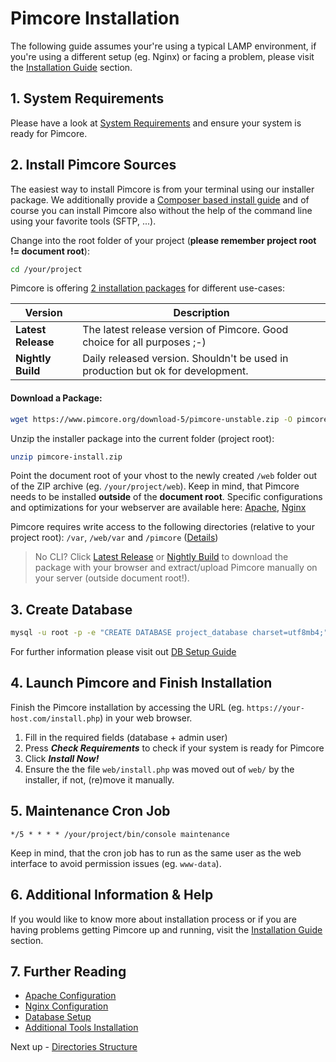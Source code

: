 # Pimcore Installation

The following guide assumes your're using a typical LAMP environment, if you're using a different setup (eg. Nginx) or facing a problem, please visit the [Installation Guide](../23_Installation_and_Upgrade/README.md) section.

## 1. System Requirements
Please have a look at [System Requirements](../23_Installation_and_Upgrade/01_System_Requirements.md) and ensure your system is ready for Pimcore. 

## 2. Install Pimcore Sources
The easiest way to install Pimcore is from your terminal using our installer package. 
We additionally provide a [Composer based install guide](../23_Installation_and_Upgrade/03_System_Setup_and_Hosting/04_Composer_Install.md) and of course you can install Pimcore also without the help of the command line using your favorite tools (SFTP, ...).

Change into the root folder of your project (**please remember project root != document root**): 
```bash
cd /your/project
```

Pimcore is offering [2 installation packages](https://www.pimcore.org/download) for different use-cases: 
  
| Version | Description |  
|--------------------|---------------------------------------------------------------------------------|
| **Latest Release** | The latest release version of Pimcore. Good choice for all purposes ;-)         |
| **Nightly Build**  | Daily released version. Shouldn't be used in production but ok for development. |
  
  
#### Download a Package: 
```bash
wget https://www.pimcore.org/download-5/pimcore-unstable.zip -O pimcore-install.zip
```

Unzip the installer package into the current folder (project root): 
```bash
unzip pimcore-install.zip
```

Point the document root of your vhost to the newly created `/web` folder out of the ZIP archive (eg. `/your/project/web`). 
Keep in mind, that Pimcore needs to be installed **outside** of the **document root**.
Specific configurations and optimizations for your webserver are available here: 
[Apache](../23_Installation_and_Upgrade/03_System_Setup_and_Hosting/01_Apache_Configuration.md),
[Nginx](../23_Installation_and_Upgrade/03_System_Setup_and_Hosting/02_Nginx_Configuration.md)

Pimcore requires write access to the following directories (relative to your project root): `/var`, `/web/var` and `/pimcore` 
([Details](../23_Installation_and_Upgrade/03_System_Setup_and_Hosting/03_File_Permissions.md)) 


> No CLI? Click [Latest Release](https://www.pimcore.org/download/pimcore-latest.zip) or 
[Nightly Build](https://www.pimcore.org/download/pimcore-data.zip) to download the package with your browser 
and extract/upload Pimcore manually on your server (outside document root!). 


## 3. Create Database
```bash
mysql -u root -p -e "CREATE DATABASE project_database charset=utf8mb4;"
```

For further information please visit out [DB Setup Guide](../23_Installation_and_Upgrade/03_System_Setup_and_Hosting/05_DB_Setup.md)

## 4. Launch Pimcore and Finish Installation
Finish the Pimcore installation by accessing the URL (eg. `https://your-host.com/install.php`) in your web browser. 
1. Fill in the required fields (database + admin user)
2. Press ***Check Requirements*** to check if your system is ready for Pimcore
3. Click ***Install Now!*** 
4. Ensure the the file `web/install.php` was moved out of `web/` by the installer, if not, (re)move it manually. 


## 5. Maintenance Cron Job
```text
*/5 * * * * /your/project/bin/console maintenance
```
Keep in mind, that the cron job has to run as the same user as the web interface to avoid permission issues (eg. `www-data`).

## 6. Additional Information & Help
If you would like to know more about installation process or if you are having problems getting Pimcore up and running, visit 
the [Installation Guide](../23_Installation_and_Upgrade/README.md) section.

## 7. Further Reading
- [Apache Configuration](../23_Installation_and_Upgrade/03_System_Setup_and_Hosting/01_Apache_Configuration.md)
- [Nginx Configuration](../23_Installation_and_Upgrade/03_System_Setup_and_Hosting/02_Nginx_Configuration.md)
- [Database Setup](../23_Installation_and_Upgrade/03_System_Setup_and_Hosting/05_DB_Setup.md)
- [Additional Tools Installation](../23_Installation_and_Upgrade/03_System_Setup_and_Hosting/06_Additional_Tools_Installation.md)

Next up - [Directories Structure](./02_Directories_Structure.md)
